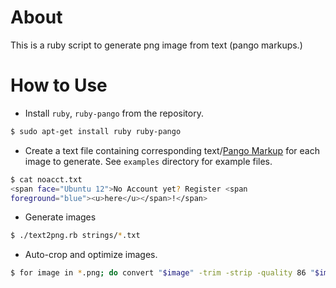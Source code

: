 About
=====

 This is a ruby script to generate png image from text (pango markups.)

How to Use
==========

* Install `ruby`, `ruby-pango` from the repository.

```bash
$ sudo apt-get install ruby ruby-pango
```

* Create a text file containing corresponding
  text/[Pango Markup](https://developer.gnome.org/pango/stable/PangoMarkupFormat.html)
  for each image to generate. See `examples` directory for example files.

```bash
$ cat noacct.txt
<span face="Ubuntu 12">No Account yet? Register <span
foreground="blue"><u>here</u></span>!</span>
```

* Generate images

```bash
$ ./text2png.rb strings/*.txt
```

* Auto-crop and optimize images.

```bash
$ for image in *.png; do convert "$image" -trim -strip -quality 86 "$image";done
```

